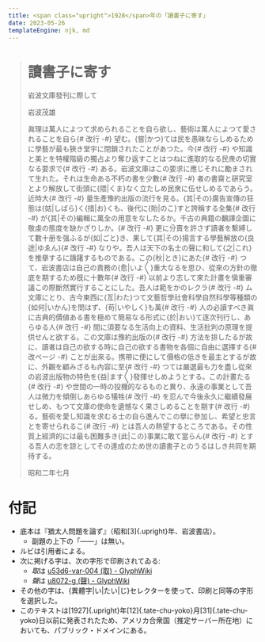 ```yaml
---
title: <span class="upright">1928</span>年の「讀書子に寄す」
date: 2023-05-26
templateEngine: njk, md
---
```


> # 讀書子に寄す
>
> 岩波文󠄁庫發刊に際して
>
> 岩波茂雄
>
> 眞理は萬人によつて求められることを自ら欲し、藝術󠄁は萬人によつて愛されることを自ら{# 改行 -#}
  望󠄅む。{嘗|かつ}ては民を愚昧ならしめるために學藝が最も狹き堂宇に閉鎖󠄁されたことがあつた。今{# 改行 -#}
  や知識󠄂と美とを特權階級の獨占より奪ひ返󠄁すことはつねに進󠄁取的なる民衆󠄁の切實なる要󠄁求で{# 改行 -#}
  ある。岩波文󠄁庫はこの要󠄁求に應じそれに勵まされて生れた。それは生命ある不朽の書を少數{# 改行 -#}
  者︀の書齋と硏究室とより解放して街頭に{隈|くま}なく立たしめ民衆󠄁に伍せしめるであらう。近󠄁時大{# 改行 -#}
  量生產豫󠄂約出版の流︁行を見る。{其|その}廣告宣傳の狂態は{姑|しばら}く{措|お}くも、後代に{貽|のこ}すと誇稱する全󠄁集{# 改行 -#}
  が{其|その}編󠄁輯󠄁に萬全󠄁の用意をなしたるか。千古の典籍の飜譯企圖󠄃に敬虔󠄀の態度を缺かざりしか。{# 改行 -#}
  更︀に分󠄁賣を許さず讀者︀を繫縛󠄁して數󠄄十册を强ふるが{如|ごと}き、果して{其|その}揚言する學藝解放の{良途󠄁|ゆゑん}{# 改行 -#}
  なりや。吾人は天下の名士の聲に和して{之|これ}を推擧するに躊躇するものである。この{秋|とき}にあた{# 改行 -#}
  つて、岩波書店は自己の責務の{愈󠄅|いよ〳〵}重大なるを思ひ、從來の方針の徹底を期するため旣󠄁に十數󠄄年{# 改行 -#}
  以前󠄁より志して來た計畫を愼重審議この際斷然實行することにした。吾人は範をかのレクラ{# 改行 -#}
  ム文󠄁庫にとり、古今東西に{亙|わた}つて文󠄁藝哲學社︀會科學自然科學等種類︀の{如何|いかん}を問はず、{苟|いやしく}も萬{# 改行 -#}
  人の必讀すべき眞に古典的價値ある書を極めて簡易なる形式に{於|おい}て逐󠄁次󠄁刊行し、あらゆる人{# 改行 -#}
  間に須要󠄁なる生活向上の資󠄁料、生活批判󠄁の原理を提供せんと欲する。この文󠄁庫は豫󠄂約出版の{# 改行 -#}
  方法を排したるが故に、讀者︀は自己の欲する時に自己の欲する書物を各個に自由に選󠄁擇する{# 改ページ -#}
  ことが出來る。携帶に便󠄁にして價格の低きを最主とするが故に、外觀を顧みざるも內容に至{# 改行 -#}
  つては嚴選󠄁最も力を盡し從來の岩波出版物の特色を{益|ます〳〵}發揮せしめようとする。この計畫たる{# 改行 -#}
  や世間の一時の投機的なるものと異り、永遠の事業として吾人は微力を傾倒しあらゆる犠牲{# 改行 -#}
  を忍󠄁んで今後永久に繼續發展せしめ、もつて文󠄁庫の使󠄁命を遺󠄁憾なく果さしめることを期す{# 改行 -#}
  る。藝術󠄁を愛し知識󠄂を求むる士の自ら進󠄁んでこの擧に參加し、希望󠄅と忠言とを寄せられるこ{# 改行 -#}
  とは吾人の熱望󠄅するところである。その性質上經濟的には最も困難︀多き{此|この}事業に敢て當らん{# 改行 -#}
  とする吾人の志を諒としてその達󠄁成︀のため世の讀書子とのうるはしき共同を期待する。
>
> 昭和二年七月

# 付記

- 底本は『猶󠄁太人問題を論ず』（昭和[3]{.upright}年、岩波書店）。
  - 副題の上下の「——」は無い。
- ルビは引用者による。
- 次に掲げる字は、次の字形で印刷されてゐる:
  - <i>取</i>は [u53d6-var-004 (取) - GlyphWiki](https://glyphwiki.org/wiki/u53d6-var-004)
  - <i>聲</i>は [u8072-g (聲) - GlyphWiki](https://glyphwiki.org/wiki/u8072-g)
- その他の字は、{異體字|い|たい|じ}セレクターを使って、印刷と同等の字形を選択した。
- このテキストは[1927]{.upright}年[12]{.tate-chu-yoko}月[31]{.tate-chu-yoko}日以前に発表されたため、アメリカ合衆国（推定サーバー所在地）においても、パブリック・ドメインにある。
